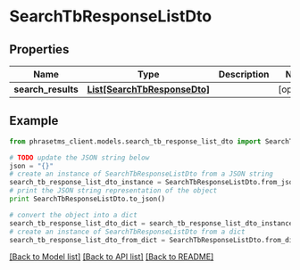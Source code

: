 # SearchTbResponseListDto

## Properties

| Name               | Type                                                    | Description | Notes      |
| ------------------ | ------------------------------------------------------- | ----------- | ---------- |
| **search_results** | [**List[SearchTbResponseDto]**](SearchTbResponseDto.md) |             | [optional] |

## Example

```python
from phrasetms_client.models.search_tb_response_list_dto import SearchTbResponseListDto

# TODO update the JSON string below
json = "{}"
# create an instance of SearchTbResponseListDto from a JSON string
search_tb_response_list_dto_instance = SearchTbResponseListDto.from_json(json)
# print the JSON string representation of the object
print SearchTbResponseListDto.to_json()

# convert the object into a dict
search_tb_response_list_dto_dict = search_tb_response_list_dto_instance.to_dict()
# create an instance of SearchTbResponseListDto from a dict
search_tb_response_list_dto_from_dict = SearchTbResponseListDto.from_dict(search_tb_response_list_dto_dict)
```

[[Back to Model list]](../README.md#documentation-for-models) [[Back to API list]](../README.md#documentation-for-api-endpoints) [[Back to README]](../README.md)
